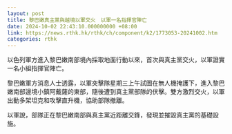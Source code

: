 ```yaml
---
layout: post
title: 黎巴嫩真主黨與越境以軍交火　以軍一名指揮官陣亡
date: 2024-10-02 22:43:10.000000000 +08:00
link: https://news.rthk.hk/rthk/ch/component/k2/1773053-20241002.htm
categories: rthk
---
```


以色列軍方進入黎巴嫩南部境內採取地面行動以來，首次與真主黨交火，以軍證實一名小組指揮官陣亡。

黎巴嫩軍方消息人士透露，以軍突擊隊星期三上午試圖在無人機掩護下，進入黎巴嫩南部邊境小鎮阿戴薩的東部，隨後遭到真主黨部隊的伏擊。雙方激烈交火，以軍出動多架坦克和攻擊直升機，協助部隊撤離。

以軍說，部隊正在黎巴嫩南部與真主黨近距離交鋒，發現並摧毀真主黨的基礎設施。
